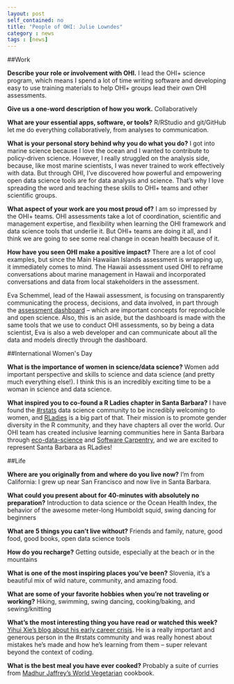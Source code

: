 ```yaml
---
layout: post
self_contained: no
title: "People of OHI: Julie Lowndes"
category : news 
tags : [news]
---
```

##Work

**Describe your role or involvement with OHI.**
I lead the OHI+ science program, which means I spend a lot of time writing software and developing easy to use training materials to help OHI+ groups lead their own OHI assessments.

**Give us a one-word description of how you work.**
Collaboratively

**What are your essential apps, software, or tools?**
R/RStudio and git/GitHub let me do everything collaboratively, from analyses to communication.

**What is your personal story behind why you do what you do?**
I got into marine science because I love the ocean and I wanted to contribute to policy-driven science. However, I really struggled on the analysis side, because, like most marine scientists, I was never trained to work effectively with data. But through OHI, I’ve discovered how powerful and empowering open data science tools are for data analysis and science. That’s why I love spreading the word and teaching these skills to OHI+ teams and other scientific groups. 

**What aspect of your work are you most proud of?**
I am so impressed by the OHI+ teams. OHI assessments take a lot of coordination, scientific and management expertise, and flexibility when learning the OHI framework and data science tools that underlie it. But OHI+ teams are doing it all, and I think we are going to see some real change in ocean health because of it.

**How have you seen OHI make a positive impact?**
There are a lot of cool examples, but since the Main Hawaiian Islands assessment is wrapping up, it immediately comes to mind. The Hawaii assessment used OHI to reframe conversations about marine management in Hawaii and incorporated conversations and data from local stakeholders in the assessment. 

Eva Schemmel, lead of the Hawaii assessment, is focusing on transparently communicating the process, decisions, and data involved, in part through the [assessment dashboard](http://ohi-science.org/mhi/) – which are important concepts for reproducible and open science.  Also, this is an aside, but the dashboard is made with the same tools that we use to conduct OHI assessments, so by being a data scientist, Eva is also a web developer and can communicate about all the data and models directly through the dashboard.

##International Women's Day

**What is the importance of women in science/data science?**
Women add important perspective and skills to science and data science (and pretty much everything else!). I think this is an incredibly exciting time to be a woman in science and data science.

**What inspired you to co-found a R Ladies chapter in Santa Barbara?** 
I have found the [#rstats](https://twitter.com/search?q=%23rstats&src=typd) data science community to be incredibly welcoming to women, and [RLadies](https://rladies.org/) is a big part of that. Their mission is to promote gender diversity in the R community, and they have chapters all over the world. Our OHI team has created inclusive learning communities here in Santa Barbara through [eco-data-science](http://eco-data-science.github.io/) and [Software Carpentry](http://remi-daigle.github.io/2016-04-15-UCSB/overview/), and we are excited to represent Santa Barbara as RLadies!

##Life 

**Where are you originally from and where do you live now?**
I’m from California: I grew up near San Francisco and now live in Santa Barbara.

**What could you present about for 40-minutes with absolutely no preparation?** 
Introduction to data science or the Ocean Health Index, the behavior of the awesome meter-long Humboldt squid, swing dancing for beginners

**What are 5 things you can’t live without?**
Friends and family, nature, good food, good books, open data science tools

**How do you recharge?**
Getting outside, especially at the beach or in the mountains

**What is one of the most inspiring places you’ve been?**
Slovenia, it’s a beautiful mix of wild nature, community, and amazing food.

**What are some of your favorite hobbies when you’re not traveling or working?**
Hiking, swimming, swing dancing, cooking/baking, and sewing/knitting 

**What’s the most interesting thing you have read or watched this week?**
[Yihui Xie’s blog about his early career crisis](https://yihui.name/en/2018/02/career-crisis/). He is a really important and generous person in the #rstats community and was really honest about mistakes he’s made and how he’s learning from them – super relevant beyond the context of coding.

**What is the best meal you have ever cooked?**
Probably a suite of curries from [Madhur Jaffrey’s World Vegetarian](https://www.amazon.com/Madhur-Jaffreys-World-Vegetarian-Meatless/dp/0609809237/ref=asap_bc?ie=UTF8) cookbook.
